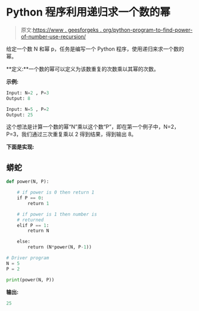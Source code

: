 # Python 程序利用递归求一个数的幂

> 原文:[https://www . geesforgeks . org/python-program-to-find-power-of-number-use-recursion/](https://www.geeksforgeeks.org/python-program-to-find-the-power-of-a-number-using-recursion/)

给定一个数 N 和幂 p，任务是编写一个 Python 程序，使用递归来求一个数的幂。

**定义:**一个数的幂可以定义为该数重复的次数乘以其幂的次数。

**示例:**

```py
Input: N=2 , P=3
Output: 8

Input: N=5 , P=2
Output: 25

```

这个想法是计算一个数的幂“N”乘以这个数“P”，即在第一个例子中，N=2，P=3，我们通过三次重复乘以 2 得到结果，得到输出 8。

**下面是实现:**

## 蟒蛇

```py
def power(N, P):

    # if power is 0 then return 1
    if P == 0:
        return 1

    # if power is 1 then number is
    # returned
    elif P == 1:
        return N

    else:
        return (N*power(N, P-1))

# Driver program
N = 5
P = 2

print(power(N, P))
```

**输出:**

```py
25

```